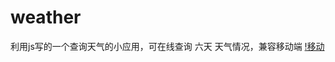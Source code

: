 # weather
利用js写的一个查询天气的小应用，可在线查询 六天 天气情况，兼容移动端
[!移动](https://github.com/KamyoChae/weather/blob/master/%E5%A4%A9%E6%B0%94.gif)
